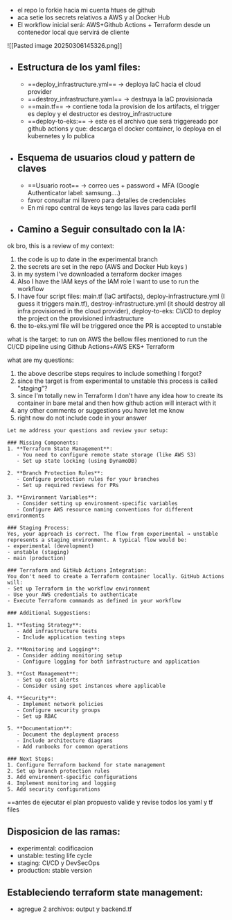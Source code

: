 - el repo lo forkie hacia mi cuenta htues de github
- aca setie los secrets relativos a AWS y al Docker Hub
- El workflow inicial será: AWS+Github Actions + Terraform desde un contenedor local que servirá de cliente

![[Pasted image 20250306145326.png]]


- ## Estructura de los yaml files:
	- ==deploy_infrastructure.yml== -> deploya IaC hacia el cloud provider
	- ==destroy_infrastructure.yaml== -> destruya la IaC provisionada
	- ==main.tf== -> contiene toda la provision de los artifacts, el trigger es deploy y el destructor es destroy_infrastructure
	- ==deploy-to-eks:== -> este es el archivo que será triggereado por github actions y que: descarga el docker container, lo deploya en el kubernetes y lo publica

- ## Esquema de usuarios cloud y pattern de claves
	- ==Usuario root== -> correo ues + password + MFA (Google Authenticator label: samsung....)
	- favor consultar mi llavero para detalles de credenciales
	- En mi repo central de keys tengo las llaves para cada perfil

- ## Camino a Seguir consultado con la IA:

ok bro, this is a review of my context:
1. the code is up to date in the experimental branch
2. the secrets are set in the repo (AWS and Docker Hub keys )
3. in my system I've downloaded a terraform docker images
4. Also I have the IAM keys of the IAM role I want to use to run the workflow
5. I have four script files: main.tf (IaC artifacts), deploy-infrastructure.yml (I guess it triggers main.tf), destroy-infrastructure.yml (it should destroy all infra provisioned in the cloud provider), deploy-to-eks: CI/CD to deploy the project on the provisioned infrastructure
6. the to-eks.yml file will be triggered once the PR is accepted to unstable

what is the target:
to run on AWS the bellow files mentioned to run the CI/CD pipeline using Github Actions+AWS EKS+ Terraform

what are my questions:
1. the above describe steps requires to include something I forgot?
2. since the target is from experimental to unstable this process is called "staging"?
3. since I'm totally new in Terraform I don't have any idea how to create its container in bare metal and then how github action will interact with it
4. any other comments or suggestions you have let me know
5. right now do not include code in your answer

```
Let me address your questions and review your setup:

### Missing Components:
1. **Terraform State Management**:
   - You need to configure remote state storage (like AWS S3)
   - Set up state locking (using DynamoDB)

2. **Branch Protection Rules**:
   - Configure protection rules for your branches
   - Set up required reviews for PRs

3. **Environment Variables**:
   - Consider setting up environment-specific variables
   - Configure AWS resource naming conventions for different environments

### Staging Process:
Yes, your approach is correct. The flow from experimental → unstable represents a staging environment. A typical flow would be:
- experimental (development)
- unstable (staging)
- main (production)

### Terraform and GitHub Actions Integration:
You don't need to create a Terraform container locally. GitHub Actions will:
- Set up Terraform in the workflow environment
- Use your AWS credentials to authenticate
- Execute Terraform commands as defined in your workflow

### Additional Suggestions:

1. **Testing Strategy**:
   - Add infrastructure tests
   - Include application testing steps

2. **Monitoring and Logging**:
   - Consider adding monitoring setup
   - Configure logging for both infrastructure and application

3. **Cost Management**:
   - Set up cost alerts
   - Consider using spot instances where applicable

4. **Security**:
   - Implement network policies
   - Configure security groups
   - Set up RBAC

5. **Documentation**:
   - Document the deployment process
   - Include architecture diagrams
   - Add runbooks for common operations

### Next Steps:
1. Configure Terraform backend for state management
2. Set up branch protection rules
3. Add environment-specific configurations
4. Implement monitoring and logging
5. Add security configurations

```


==antes de ejecutar el plan propuesto valide y revise todos los yaml y tf files

## Disposicion de las ramas:
- experimental: codificacion
- unstable: testing life cycle
- staging: CI/CD y DevSecOps
- production: stable version

## Estableciendo terraform state management:
* agregue 2 archivos: output y backend.tf
